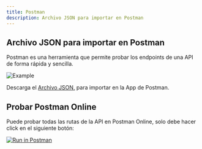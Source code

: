```yaml
---
title: Postman
description: Archivo JSON para importar en Postman
---
```



## Archivo JSON para importar en Postman

Postman es una herramienta que permite probar los endpoints de una API de forma rápida y sencilla. 

![Example](https://i.ibb.co/wBYLVPW/Postman.png)


<p>
Descarga el
<a href="/json/postman.json" download>Archivo JSON,</a> para importar en la App de Postman.
</p>


## Probar Postman Online

Puede probar todas las rutas de la API en Postman Online, solo debe hacer click en el siguiente botón:

[![Run in Postman](https://run.pstmn.io/button.svg)](https://documenter.getpostman.com/view/30572667/2s9YsDkEkh )


